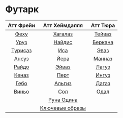 # Футарк

|Атт Фрейи|Атт Хеймдалля|Атт Тюра|
|:-:|:-:|:-:|
|[Феху](fehu.md)|[Хагалаз](hagalaz.md)|[Тейваз](teivaz.md)|
|[Уруз](uruz.md)|[Найдис](nautiz.md)|[Беркана](berkana.md)|
|[Турисаз](turisaz.md)|[Иса](isa.md)|[Эваз](evaz.md)|
|[Ансуз](ansuz.md)|[Йера](jera.md)|[Манназ](mannaz.md)|
|[Райдо](raido.md)|[Эйваз](ihwaz.md)|[Лагуз](laguz.md)|
|[Кеназ](kenaz.md)|[Перт](pert.md)|[Ингуз](inguz.md)|
|[Гебо](gebo.md)|[Альгиз](algiz.md)|[Дагаз](dagaz.md)|
|[Виньо](winjo.md)|[Сол](sol.md)|[Одал](odal.md)|
||[Руна Одина](runa_odina.md)||
||[Ключевые образы](obrazi.md)||
